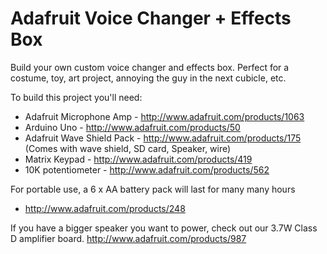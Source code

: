 Adafruit Voice Changer + Effects Box
========

Build your own custom voice changer and effects box. 
Perfect for a costume, toy, art project, annoying the guy 
in the next cubicle, etc.

To build this project you'll need:


  * Adafruit Microphone Amp - http://www.adafruit.com/products/1063
  * Arduino Uno - http://www.adafruit.com/products/50
  * Adafruit Wave Shield Pack - http://www.adafruit.com/products/175
(Comes with wave shield, SD card, Speaker, wire)
  * Matrix Keypad - http://www.adafruit.com/products/419
  * 10K potentiometer - http://www.adafruit.com/products/562


For portable use, a 6 x AA battery pack will last for many many hours
  * http://www.adafruit.com/products/248

If you have a bigger speaker you want to power, check out our 3.7W 
Class D amplifier board. http://www.adafruit.com/products/987
